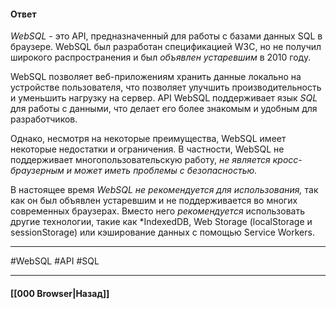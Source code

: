 #### Ответ

*WebSQL* - это API, предназначенный для работы с базами данных SQL в браузере. WebSQL был разработан спецификацией W3C, но не получил широкого распространения и был *объявлен устаревшим* в 2010 году.

WebSQL позволяет веб-приложениям хранить данные локально на устройстве пользователя, что позволяет улучшить производительность и уменьшить нагрузку на сервер. API WebSQL поддерживает язык *SQL* для работы с данными, что делает его более знакомым и удобным для разработчиков.

Однако, несмотря на некоторые преимущества, WebSQL имеет некоторые недостатки и ограничения. В частности, WebSQL не поддерживает многопользовательскую работу, *не является кросс-браузерным и может иметь проблемы с безопасностью.*

В настоящее время *WebSQL не рекомендуется для использования,* так как он был объявлен устаревшим и не поддерживается во многих современных браузерах. Вместо него *рекомендуется* использовать другие технологии, такие как *IndexedDB, Web Storage (localStorage и sessionStorage) или кэширование данных с помощью Service Workers.

___
#WebSQL #API #SQL

___

#### [[000 Browser|Назад]]